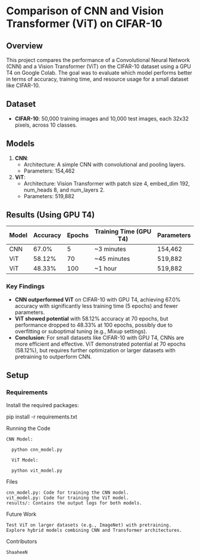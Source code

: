 # Comparison of CNN and Vision Transformer (ViT) on CIFAR-10

## Overview
This project compares the performance of a Convolutional Neural Network (CNN) and a Vision Transformer (ViT) on the CIFAR-10 dataset using a GPU T4 on Google Colab. The goal was to evaluate which model performs better in terms of accuracy, training time, and resource usage for a small dataset like CIFAR-10.

## Dataset
- **CIFAR-10**: 50,000 training images and 10,000 test images, each 32x32 pixels, across 10 classes.

## Models
1. **CNN**:
   - Architecture: A simple CNN with convolutional and pooling layers.
   - Parameters: 154,462
2. **ViT**:
   - Architecture: Vision Transformer with patch size 4, embed_dim 192, num_heads 8, and num_layers 2.
   - Parameters: 519,882

## Results (Using GPU T4)
| Model | Accuracy | Epochs | Training Time (GPU T4) | Parameters |
|-------|----------|--------|-----------------------|------------|
| CNN   | 67.0%    | 5      | ~3  minutes          | 154,462    |
| ViT   | 58.12%   | 70     | ~45 minutes          | 519,882    |
| ViT   | 48.33%   | 100    | ~1 hour              | 519,882    |

### Key Findings
- **CNN outperformed ViT** on CIFAR-10 with GPU T4, achieving 67.0% accuracy with significantly less training time (5 epochs) and fewer parameters.
- **ViT showed potential** with 58.12% accuracy at 70 epochs, but performance dropped to 48.33% at 100 epochs, possibly due to overfitting or suboptimal tuning (e.g., Mixup settings).
- **Conclusion**: For small datasets like CIFAR-10 with GPU T4, CNNs are more efficient and effective. ViT demonstrated potential at 70 epochs (58.12%), but requires further optimization or larger datasets with pretraining to outperform CNN.

## Setup
### Requirements
Install the required packages:

pip install -r requirements.txt

Running the Code

    CNN Model:
    
      python cnn_model.py

      ViT Model:

      python vit_model.py

Files

    cnn_model.py: Code for training the CNN model.
    vit_model.py: Code for training the ViT model.
    results/: Contains the output logs for both models.

Future Work

    Test ViT on larger datasets (e.g., ImageNet) with pretraining.
    Explore hybrid models combining CNN and Transformer architectures.

Contributors

    ShaaheeN
